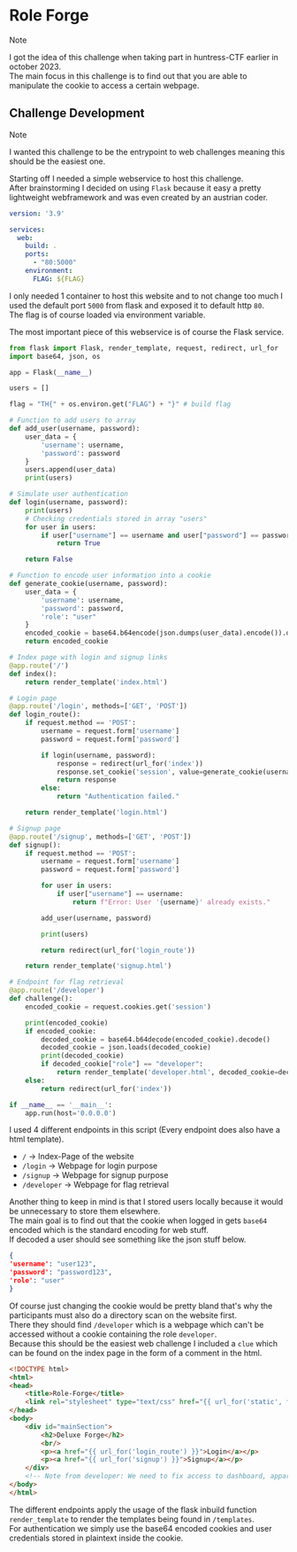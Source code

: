 # Role Forge

> [!NOTE]
>
> I got the idea of this challenge when taking part in huntress-CTF earlier in october 2023. <br/>
> The main focus in this challenge is to find out that you are able to manipulate the cookie to access a certain webpage. 

## Challenge Development

> [!NOTE]
> 
> I wanted this challenge to be the entrypoint to web challenges meaning this should be the easiest one. 

Starting off I needed a simple webservice to host this challenge. <br/>
After brainstorming I decided on using `Flask` because it easy a pretty lightweight webframework and was even created by an austrian coder. <br/>
```yml
version: '3.9'

services:
  web:
    build: .
    ports:
      - "80:5000"
    environment:
      FLAG: ${FLAG}
```

I only needed 1 container to host this website and to not change too much I used the default port `5000` from flask and exposed it to default http `80`. <br/>
The flag is of course loaded via environment variable. <br/>

The most important piece of this webservice is of course the Flask service. <br/>
```py
from flask import Flask, render_template, request, redirect, url_for
import base64, json, os

app = Flask(__name__)

users = []

flag = "TH{" + os.environ.get("FLAG") + "}" # build flag

# Function to add users to array
def add_user(username, password):
    user_data = {
        'username': username,
        'password': password
    }
    users.append(user_data)
    print(users)

# Simulate user authentication
def login(username, password):
    print(users)
    # Checking credentials stored in array "users"
    for user in users:
        if user["username"] == username and user["password"] == password:
            return True

    return False

# Function to encode user information into a cookie
def generate_cookie(username, password):
    user_data = {
        'username': username,
        'password': password,
        'role': "user"
    }
    encoded_cookie = base64.b64encode(json.dumps(user_data).encode()).decode()
    return encoded_cookie

# Index page with login and signup links
@app.route('/')
def index():
    return render_template('index.html')

# Login page
@app.route('/login', methods=['GET', 'POST'])
def login_route():
    if request.method == 'POST':
        username = request.form['username']
        password = request.form['password']

        if login(username, password):
            response = redirect(url_for('index'))
            response.set_cookie('session', value=generate_cookie(username, password))
            return response
        else:
            return "Authentication failed."

    return render_template('login.html')

# Signup page
@app.route('/signup', methods=['GET', 'POST'])
def signup():
    if request.method == 'POST':
        username = request.form['username']
        password = request.form['password']

        for user in users:
            if user["username"] == username:
                return f"Error: User '{username}' already exists."

        add_user(username, password)

        print(users)

        return redirect(url_for('login_route'))

    return render_template('signup.html')

# Endpoint for flag retrieval
@app.route('/developer')
def challenge():
    encoded_cookie = request.cookies.get('session')

    print(encoded_cookie)
    if encoded_cookie:
        decoded_cookie = base64.b64decode(encoded_cookie).decode()
        decoded_cookie = json.loads(decoded_cookie)
        print(decoded_cookie)
        if decoded_cookie["role"] == "developer":
            return render_template('developer.html', decoded_cookie=decoded_cookie, flag=flag)
    else:
        return redirect(url_for('index'))

if __name__ == '__main__':
    app.run(host='0.0.0.0')
```

I used 4 different endpoints in this script (Every endpoint does also have a html template). 
- `/` -> Index-Page of the website
- `/login` -> Webpage for login purpose
- `/signup` -> Webpage for signup purpose
- `/developer` -> Webpage for flag retrieval

Another thing to keep in mind is that I stored users locally because it would be unnecessary to store them elsewhere. <br/>
The main goal is to find out that the cookie when logged in gets `base64` encoded which is the standard encoding for web stuff. <br/>
If decoded a user should see something like the json stuff below. <br/>
```json
{
'username': "user123",
'password': "password123",
'role': "user"
}
```

Of course just changing the cookie would be pretty bland that's why the participants must also do a directory scan on the website first. <br/>
There they should find `/developer` which is a webpage which can't be accessed without a cookie containing the role `developer`. <br/>
Because this should be the easiest web challenge I included a `clue` which can be found on the index page in the form of a comment in the html. <br/>
```html
<!DOCTYPE html>
<html>
<head>
    <title>Role-Forge</title>
    <link rel="stylesheet" type="text/css" href="{{ url_for('static', filename='./style.css') }}">
</head>
<body>
    <div id="mainSection">
        <h2>Deluxe Forge</h2>
        <br/>
        <p><a href="{{ url_for('login_route') }}">Login</a></p>
        <p><a href="{{ url_for('signup') }}">Signup</a></p>
    </div>
    <!-- Note from developer: We need to fix access to dashboard, apparently admin role doesn't have access to it! -->
</body>
</html>
```

The different endpoints apply the usage of the flask inbuild function `render_template` to render the templates being found in `/templates`. <br/>
For authentication we simply use the base64 encoded cookies and user credentials stored in plaintext inside the cookie. <br/>


